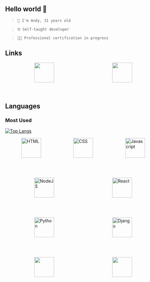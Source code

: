 ## Hello world 👋

> ```
> 🧑 I'm Andy, 31 years old

> ```
> 🤓 Self-taught developer
> ```

> ```
> 👨‍🎓 Professional certification in progress
> ```

## Links
<div class="links">
    <img src="https://stephentaes.net/img/developpeur-web-full-stack.png" />
    <a src="https://discord.gg/VJryasnKke">
        <img src="https://upload.wikimedia.org/wikipedia/fr/8/80/Logo_Discord_2015.png" />
    </a>
</div>

## Languages
### Most Used
[![Top Langs](https://github-readme-stats.vercel.app/api/top-langs/?username=gaeVG&theme=dark)](https://github.com/gaeVG?tab=repositories)

<style>
    .links img, .languages img  {
        width: 4rem !important;
    }


    .links, .languages {
        display: flex !important;
        margin-bottom: 4rem !important;
        justify-content: space-around !important;
    }
</style>
<div class="languages">
    <img src="https://upload.wikimedia.org/wikipedia/commons/thumb/6/61/HTML5_logo_and_wordmark.svg/1200px-HTML5_logo_and_wordmark.svg.png" alt="HTML" />
    <img src="https://cdn.iconscout.com/icon/free/png-256/css3-8-1175200.png" alt="CSS">
    <img src="https://cdn.iconscout.com/icon/free/png-256/javascript-2038874-1720087.png" alt="Javascript"/>
</div>

<div class="languages">
    <img src="https://exs.sr5001lukiye.pw/img/925290.png" alt="NodeJS">
    <img src="https://files.readme.io/320345b-React_Logo_256x256.png" alt="React">
</div>

<div class="languages">
    <img src="https://onlyweb-formation.com/uploads/mod_logo/programmation_python1.png" alt="Python">
    <img src="https://codeahoy.com/assets/images/compare/python-frameworks/django-logo.png" alt="Django">
</div>

<div class="languages">
    <img src="https://repository-images.githubusercontent.com/188429514/9ceb8680-7fb5-11e9-812c-234b6d38879b">
    <img src="https://devblogs.microsoft.com/powershell/wp-content/uploads/sites/30/2018/09/Powershell_256.png">
</div>

<!--
**gaeVG/gaeVG** is a ✨ _special_ ✨ repository because its `README.md` (this file) appears on your GitHub profile.

Here are some ideas to get you started:

- 🔭 I’m currently working on ...
- 🌱 I’m currently learning ...
- 👯 I’m looking to collaborate on ...
- 🤔 I’m looking for help with ...
- 💬 Ask me about ...
- 📫 How to reach me: ...
- 😄 Pronouns: ...
- ⚡ Fun fact: ...
-->
